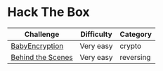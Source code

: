 # Hack The Box

| Challenge  | Difficulty | Category |
| ------------- | ------------- | ------------- |
| [BabyEncryption](BabyEncryption/) | Very easy  | crypto  |
| [Behind the Scenes](Behind%20the%20Scenes/) | Very easy  | reversing  |

